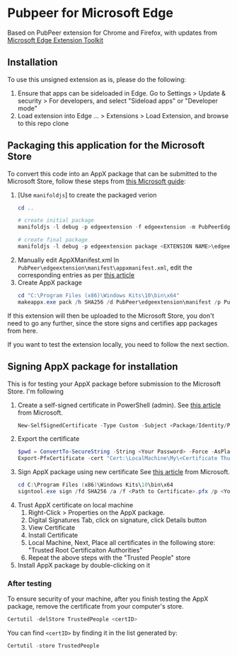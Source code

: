 # Pubpeer for Microsoft Edge

Based on PubPeer extension for Chrome and Firefox, with updates from [Microsoft Edge Extension Toolkit](https://www.microsoft.com/en-ca/store/p/microsoft-edge-extension-toolkit/9nblggh4txvb)

## Installation

To use this unsigned extension as is, please do the following:

1. Ensure that apps can be sideloaded in Edge.
    Go to Settings > Update & security > For developers, and select "Sideload apps" or "Developer mode"
1. Load extension into Edge
    ... > Extensions > Load Extension, and browse to this repo clone


## Packaging this application for the Microsoft Store

To convert this code into an AppX package that can be submitted to the Microsoft Store, follow these steps from [this Microsoft guide](https://docs.microsoft.com/en-us/microsoft-edge/extensions/guides/packaging/creating-and-testing-extension-packages):

1. [Use `manifoldjs`] to create the packaged verion
    ```powershell
    cd ..

    # create initial package
    manifoldjs -l debug -p edgeextension -f edgeextension -m PubPeerEdge\manifest.json

    # create final package
    manifoldjs -l debug -p edgeextension package <EXTENSION NAME>\edgeextension\manifest\
    ```
1. Manually edit AppXManifest.xml
    In `PubPeer\edgeextension\manifest\appxmanifest.xml`, edit the corresponding entries as per [this article](https://docs.microsoft.com/en-us/microsoft-edge/extensions/guides/packaging/creating-and-testing-extension-packages#preparing-the-submission-folder)
1. Create AppX package
    ```powershell
    cd "C:\Program Files (x86)\Windows Kits\10\bin\x64"
    makeappx.exe pack /h SHA256 /d PubPeer\edgeextension\manifest /p PubPeer\edgeextension\edgeExtension.appx
    ```

If this extension will then be uploaded to the Microsoft Store, you don't need to go any further, since the store signs and certifies app packages from here.

If you want to test the extension locally, you need to follow the next section.

## Signing AppX package for installation

This is for testing your AppX package before submission to the Microsoft Store.
I'm following 

1. Create a self-signed certificate in PowerShell (admin). See [this article](https://docs.microsoft.com/en-us/windows/uwp/packaging/create-certificate-package-signing) from Microsoft.
    ```powershell
    New-SelfSignedCertificate -Type Custom -Subject <Package/Identity/Publisher from Microsoft Developer Dashboard> -KeyUsage DigitalSignature -FriendlyName <Package/Properties/PublisherDisplayName from Microsoft Developer Dashboard> -CertStoreLocation "Cert:\LocalMachine\My"
    ```
1. Export the certificate
    ```powershell
    $pwd = ConvertTo-SecureString -String <Your Password> -Force -AsPlainText 
    Export-PfxCertificate -cert "Cert:\LocalMachine\My\<Certificate Thumbprint>" -FilePath <FilePath>.pfx -Password $pwd
    ```
1. Sign AppX package using new certificate
    See [this article](https://docs.microsoft.com/en-us/windows/uwp/packaging/sign-app-package-using-signtool) from Microsoft.
    ```powershell
    cd C:\Program Files (x86)\Windows Kits\10\bin\x64
    signtool.exe sign /fd SHA256 /a /f <Path to Certificate>.pfx /p <Your Password> PubPeer\edgeextension\edgeExtension.appx
    ```
1. Trust AppX certificate on local machine
    1. Right-Click > Properties on the AppX package.
    1. Digital Signatures Tab, click on signature, click Details button
    1. View Certificate
    1. Install Certificate
    1. Local Machine, Next, Place all certificates in the following store: "Trusted Root Certificaiton Authorities"
    1. Repeat the above steps with the "Trusted People" store
1. Install AppX package by double-clicking on it

### After testing

To ensure security of your machine, after you finish testing the AppX package, remove the certificate from your computer's store.

```powershell
Certutil -delStore TrustedPeople <certID>
```

You can find `<certID>` by finding it in the list generated by:
```powershell
Certutil -store TrustedPeople
```